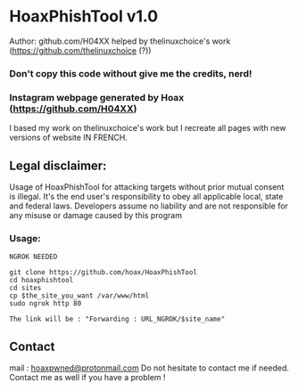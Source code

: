# HoaxPhishTool v1.0

 Author: github.com/H04XX helped by thelinuxchoice's work (https://github.com/thelinuxchoice (?))

### Don't copy this code without give me the credits, nerd! 

### Instagram webpage generated by Hoax (https://github.com/H04XX)
I based my work on thelinuxchoice's work but I recreate all pages with new versions of website IN FRENCH. 

## Legal disclaimer:
Usage of HoaxPhishTool for attacking targets without prior mutual consent is illegal. It's the end user's responsibility to obey all applicable local, state and federal laws. Developers assume no liability and are not responsible for any misuse or damage caused by this program 


### Usage:
```
NGROK NEEDED

git clone https://github.com/hoax/HoaxPhishTool
cd hoaxphishtool
cd sites
cp $the_site_you_want /var/www/html
sudo ngrok http 80

The link will be : "Forwarding : URL_NGROK/$site_name"

```
## Contact

mail : hoaxpwned@protonmail.com Do not hesitate to contact me if needed. Contact me as well if you have a problem ! 
